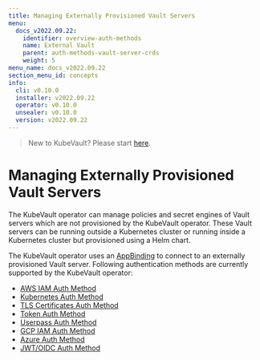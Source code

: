```yaml
---
title: Managing Externally Provisioned Vault Servers
menu:
  docs_v2022.09.22:
    identifier: overview-auth-methods
    name: External Vault
    parent: auth-methods-vault-server-crds
    weight: 5
menu_name: docs_v2022.09.22
section_menu_id: concepts
info:
  cli: v0.10.0
  installer: v2022.09.22
  operator: v0.10.0
  unsealer: v0.10.0
  version: v2022.09.22
---
```


> New to KubeVault? Please start [here](/docs/v2022.09.22/concepts/README).

# Managing Externally Provisioned Vault Servers

The KubeVault operator can manage policies and secret engines of Vault servers which are not provisioned by the KubeVault operator. These Vault servers can be running outside a Kubernetes cluster or running inside a Kubernetes cluster but provisioned using a Helm chart.

The KubeVault operator uses an [AppBinding](/docs/v2022.09.22/concepts/vault-server-crds/auth-methods/appbinding) to connect to an externally provisioned Vault server. Following authentication methods are currently supported by the KubeVault operator:

- [AWS IAM Auth Method](/docs/v2022.09.22/concepts/vault-server-crds/auth-methods/aws-iam)
- [Kubernetes Auth Method](/docs/v2022.09.22/concepts/vault-server-crds/auth-methods/kubernetes)
- [TLS Certificates Auth Method](/docs/v2022.09.22/concepts/vault-server-crds/auth-methods/tls)
- [Token Auth Method](/docs/v2022.09.22/concepts/vault-server-crds/auth-methods/token)
- [Userpass Auth Method](/docs/v2022.09.22/concepts/vault-server-crds/auth-methods/userpass)
- [GCP IAM Auth Method](/docs/v2022.09.22/concepts/vault-server-crds/auth-methods/gcp-iam)
- [Azure Auth Method](/docs/v2022.09.22/concepts/vault-server-crds/auth-methods/azure)
- [JWT/OIDC Auth Method](/docs/v2022.09.22/concepts/vault-server-crds/auth-methods/jwt-oidc)
